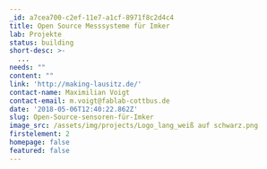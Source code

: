 ```yaml
---
_id: a7cea700-c2ef-11e7-a1cf-8971f8c2d4c4
title: Open Source Messsysteme für Imker
lab: Projekte
status: building
short-desc: >-
  ...
needs: ""
content: ""
link: 'http://making-lausitz.de/'
contact-name: Maximilian Voigt
contact-email: m.voigt@fablab-cottbus.de
date: '2018-05-06T12:40:22.862Z'
slug: Open-Source-sensoren-für-Imker
image_src: /assets/img/projects/Logo_lang_weiß auf schwarz.png
firstelement: 2
homepage: false
featured: false
---
```

